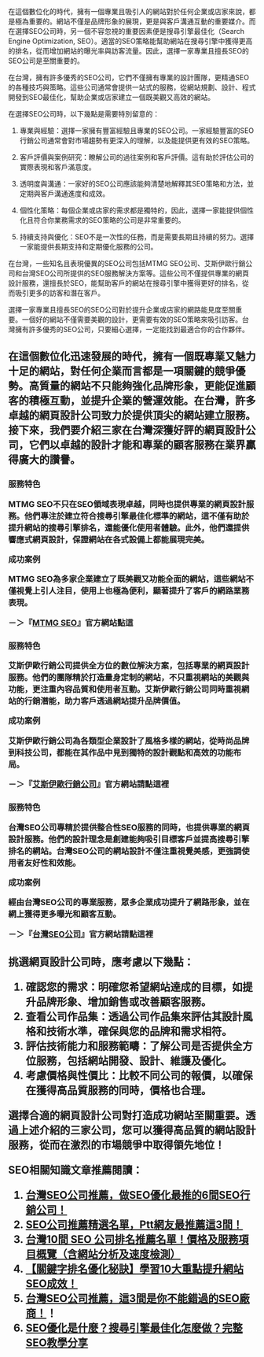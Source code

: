 在這個數位化的時代，擁有一個專業且吸引人的網站對於任何企業或店家來說，都是極為重要的。網站不僅是品牌形象的展現，更是與客戶溝通互動的重要媒介。而在選擇SEO公司時，另一個不容忽視的重要因素便是搜尋引擎最佳化（Search Engine Optimization, SEO）。適當的SEO策略能幫助網站在搜尋引擎中獲得更高的排名，從而增加網站的曝光率與訪客流量。因此，選擇一家專業且擅長SEO的SEO公司是至關重要的。

在台灣，擁有許多優秀的SEO公司，它們不僅擁有專業的設計團隊，更精通SEO的各種技巧與策略。這些公司通常會提供一站式的服務，從網站規劃、設計、程式開發到SEO最佳化，幫助企業或店家建立一個既美觀又高效的網站。

在選擇SEO公司時，以下幾點是需要特別留意的：

1. 專業與經驗：選擇一家擁有豐富經驗且專業的SEO公司。一家經驗豐富的SEO行銷公司通常會對市場趨勢有更深入的理解，以及能提供更有效的SEO策略。

2. 客戶評價與案例研究：瞭解公司的過往案例和客戶評價。這有助於評估公司的實際表現和客戶滿意度。

3. 透明度與溝通：一家好的SEO公司應該能夠清楚地解釋其SEO策略和方法，並定期與客戶溝通進度和成效。

4. 個性化策略：每個企業或店家的需求都是獨特的，因此，選擇一家能提供個性化且符合你業務需求的SEO策略的公司是非常重要的。

5. 持續支持與優化：SEO不是一次性的任務，而是需要長期且持續的努力。選擇一家能提供長期支持和定期優化服務的公司。

在台灣，一些知名且表現優異的SEO公司包括MTMG SEO公司、艾斯伊歐行銷公司和台灣SEO公司所提供的SEO服務解決方案等。這些公司不僅提供專業的網頁設計服務，還擅長於SEO，能幫助客戶的網站在搜尋引擎中獲得更好的排名，從而吸引更多的訪客和潛在客戶。

選擇一家專業且擅長SEO的SEO公司對於提升企業或店家的網路能見度至關重要。一個好的網站不僅需要美觀的設計，更需要有效的SEO策略來吸引訪客。台灣擁有許多優秀的SEO公司，只要細心選擇，一定能找到最適合你的合作夥伴。

<h2 台灣SEO公司推薦熱門上榜名單/h2>
在這個數位化迅速發展的時代，擁有一個既專業又魅力十足的網站，對任何企業而言都是一項關鍵的競爭優勢。高質量的網站不只能夠強化品牌形象，更能促進顧客的積極互動，並提升企業的營運效能。在台灣，許多卓越的網頁設計公司致力於提供頂尖的網站建立服務。接下來，我們要介紹三家在台灣深獲好評的網頁設計公司，它們以卓越的設計才能和專業的顧客服務在業界贏得廣大的讚譽。
<h3 （一）台灣SEO公司第一名：MTMG SEO/h3>

服務特色
  
MTMG SEO不只在SEO領域表現卓越，同時也提供專業的網頁設計服務。他們專注於建立符合搜尋引擎最佳化標準的網站，這不僅有助於提升網站的搜尋引擎排名，還能優化使用者體驗。此外，他們還提供響應式網頁設計，保證網站在各式設備上都能展現完美。

成功案例

MTMG SEO為多家企業建立了既美觀又功能全面的網站，這些網站不僅視覺上引人注目，使用上也極為便利，顯著提升了客戶的網路業務表現。

－＞『<a href="https://mtmgseo.com/">MTMG SEO</a>』官方網站點這

<h3 （二）台灣SEO公司第二名：艾斯伊歐行銷公司/h3>

服務特色

艾斯伊歐行銷公司提供全方位的數位解決方案，包括專業的網頁設計服務。他們的團隊精於打造量身定制的網站，不只重視網站的美觀與功能，更注重內容品質和使用者互動。艾斯伊歐行銷公司同時重視網站的行銷潛能，助力客戶透過網站提升品牌價值。

成功案例

艾斯伊歐行銷公司為各類型企業設計了風格多樣的網站，從時尚品牌到科技公司，都能在其作品中見到獨特的設計觀點和高效的功能布局。

－＞『<a href="https://aiseo.com.tw/">艾斯伊歐行銷公司</a>』官方網站請點這裡

<h3 （三）台灣SEO公司第三名：台灣SEO公司/h3>

服務特色

台灣SEO公司專精於提供整合性SEO服務的同時，也提供專業的網頁設計服務。他們的設計理念是創建能夠吸引目標客戶並提高搜尋引擎排名的網站。台灣SEO公司的網站設計不僅注重視覺美感，更強調使用者友好性和效能。

成功案例

經由台灣SEO公司的專業服務，眾多企業成功提升了網路形象，並在網上獲得更多曝光和顧客互動。

－＞『<a href="https://taiwanseocompany.com/">台灣SEO公司</a>』官方網站請點這裡

<h2 選擇合適的網頁設計公司/h2>

挑選網頁設計公司時，應考慮以下幾點：

1. 確認您的需求：明確您希望網站達成的目標，如提升品牌形象、增加銷售或改善顧客服務。
2. 查看公司作品集：透過公司作品集來評估其設計風格和技術水準，確保與您的品牌和需求相符。
3. 評估技術能力和服務範疇：了解公司是否提供全方位服務，包括網站開發、設計、維護及優化。
4. 考慮價格與性價比：比較不同公司的報價，以確保在獲得高品質服務的同時，價格也合理。

選擇合適的網頁設計公司對打造成功網站至關重要。透過上述介紹的三家公司，您可以獲得高品質的網站設計服務，從而在激烈的市場競爭中取得領先地位！

SEO相關知識文章推薦閱讀：

1. <a href="https://mtmgseo.com/how-to-choose-seo-optimization-agency/" target="_blank" rel="noreferrer noopener">台灣SEO公司推薦，做SEO優化最推的6間SEO行銷公司！</a>
2. <a href="https://big-data-knowledge.com/seo-agency-recommended/" target="_blank" rel="noreferrer noopener">SEO公司推薦精選名單，Ptt網友最推薦這3間！</a>
3. <a href="https://taiwanseocompany.com/seo-company/" target="_blank" rel="noreferrer noopener">台灣10間 SEO 公司排名推薦名單！價格及服務項目概覽（含網站分析及速度檢測）</a>
4. <a href="https://mtmgseo.com/serp-rank-optimization/">【關鍵字排名優化秘訣】學習10大重點提升網站SEO成效！</a>
5. <a href="https://aiseo.com.tw/how-to-choose-seo-agency/" target="_blank" rel="noreferrer noopener">台灣SEO公司推薦，這3間是你不能錯過的SEO廠商！</a>！
6. <a href="https://mtmgseo.com/seo-instructions/" target="_blank" rel="noreferrer noopener">SEO優化是什麼？搜尋引擎最佳化怎麼做？完整SEO教學分享</a>
